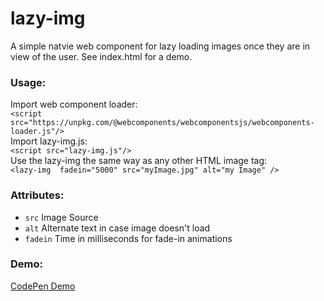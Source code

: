 # lazy-img

A simple natvie web component for lazy loading images once they are in view of the user. See index.html for a demo. 

### Usage:
Import web component loader:  
`<script src="https://unpkg.com/@webcomponents/webcomponentsjs/webcomponents-loader.js"/>`  
Import lazy-img.js:  
`<script src="lazy-img.js"/>`  
Use the lazy-img the same way as any other HTML image tag:  
`<lazy-img  fadein="5000" src="myImage.jpg" alt="my Image" />`

### Attributes:
* `src` Image Source
* `alt` Alternate text in case image doesn't load
* `fadein` Time in milliseconds for fade-in animations

### Demo:
[CodePen Demo](https://codepen.io/izdane/pen/BMGjPv )  
 